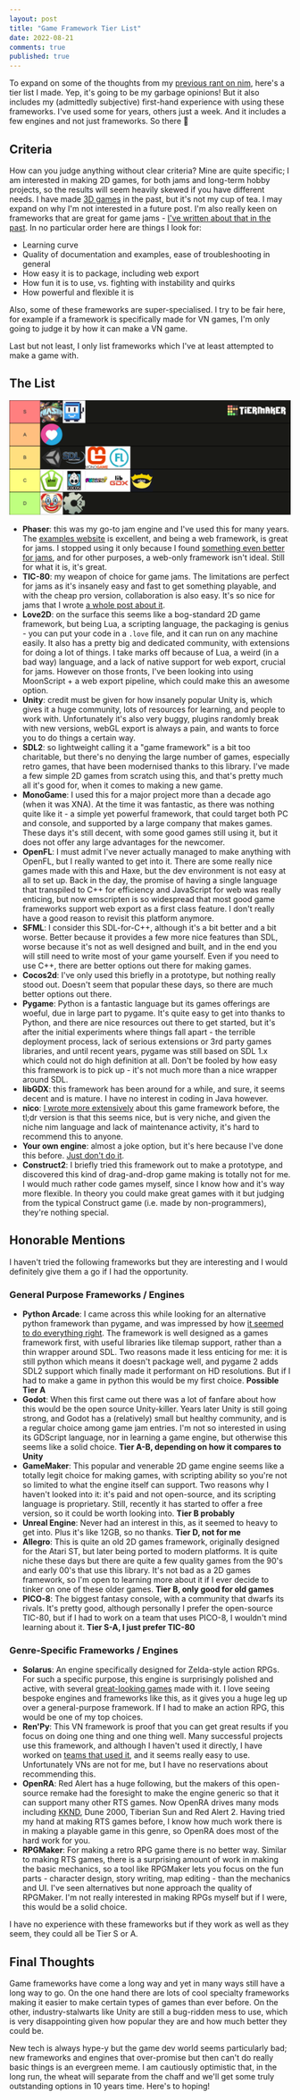 ```yaml
---
layout: post
title: "Game Framework Tier List"
date: 2022-08-21
comments: true
published: true
---
```

To expand on some of the thoughts from my [previous rant on nim](http://cxong.github.io/2022/07/why-i-gave-up-on-nim), here's a tier list I made. Yep, it's going to be my garbage opinions! But it also includes my (admittedly subjective) first-hand experience with using these frameworks. I've used some for years, others just a week. And it includes a few engines and not just frameworks. So there 🧐

## Criteria

How can you judge anything without clear criteria? Mine are quite specific; I am interested in making 2D games, for both jams and long-term hobby projects, so the results will seem heavily skewed if you have different needs. I have made [3D games](http://cxong.github.io/games.html) in the past, but it's not my cup of tea. I may expand on why I'm not interested in a future post. I'm also really keen on frameworks that are great for game jams - [I've written about that in the past](http://cxong.github.io/2020/06/fantasy-consoles-for-jams). In no particular order here are things I look for:

- Learning curve
- Quality of documentation and examples, ease of troubleshooting in general
- How easy it is to package, including web export
- How fun it is to use, vs. fighting with instability and quirks
- How powerful and flexible it is

Also, some of these frameworks are super-specialised. I try to be fair here, for example if a framework is specifically made for VN games, I'm only going to judge it by how it can make a VN game.

Last but not least, I only list frameworks which I've at least attempted to make a game with.

## The List

[![Tier list](https://raw.githubusercontent.com/cxong/cxong.github.io/master/_posts/game-frameworks.png)](https://tiermaker.com/list/video-games/game-frameworks-15282244/2400244)

- **Phaser**: this was my go-to jam engine and I've used this for many years. The [examples website](https://phaser.io/examples) is excellent, and being a web framework, is great for jams. I stopped using it only because I found [something even better for jams](http://cxong.github.io/2020/06/fantasy-consoles-for-jams), and for other purposes, a web-only framework isn't ideal. Still for what it is, it's great.
- **TIC-80**: my weapon of choice for game jams. The limitations are perfect for jams as it's insanely easy and fast to get something playable, and with the cheap pro version, collaboration is also easy. It's so nice for jams that I wrote [a whole post about it](http://cxong.github.io/2020/06/fantasy-consoles-for-jams).
- **Love2D**: on the surface this seems like a bog-standard 2D game framework, but being Lua, a scripting language, the packaging is genius - you can put your code in a `.love` file, and it can run on any machine easily. It also has a pretty big and dedicated community, with extensions for doing a lot of things. I take marks off because of Lua, a weird (in a bad way) language, and a lack of native support for web export, crucial for jams. However on those fronts, I've been looking into using MoonScript + a web export pipeline, which could make this an awesome option.
- **Unity**: credit must be given for how insanely popular Unity is, which gives it a huge community, lots of resources for learning, and people to work with. Unfortunately it's also very buggy, plugins randomly break with new versions, webGL export is always a pain, and wants to force you to do things a certain way.
- **SDL2**: so lightweight calling it a "game framework" is a bit too charitable, but there's no denying the large number of games, especially retro games, that have been modernised thanks to this library. I've made a few simple 2D games from scratch using this, and that's pretty much all it's good for, when it comes to making a new game.
- **MonoGame**: I used this for a major project more than a decade ago (when it was XNA). At the time it was fantastic, as there was nothing quite like it - a simple yet powerful framework, that could target both PC and console, and supported by a large company that makes games. These days it's still decent, with some good games still using it, but it does not offer any large advantages for the newcomer.
- **OpenFL**: I must admit I've never actually managed to make anything with OpenFL, but I really wanted to get into it. There are some really nice games made with this and Haxe, but the dev environment is not easy at all to set up. Back in the day, the promise of having a single language that transpiled to C++ for efficiency and JavaScript for web was really enticing, but now emscripten is so widespread that most good game frameworks support web export as a first class feature. I don't really have a good reason to revisit this platform anymore.
- **SFML**: I consider this SDL-for-C++, although it's a bit better and a bit worse. Better because it provides a few more nice features than SDL, worse because it's not as well designed and built, and in the end you will still need to write most of your game yourself. Even if you need to use C++, there are better options out there for making games.
- **Cocos2d**: I've only used this briefly in a prototype, but nothing really stood out. Doesn't seem that popular these days, so there are much better options out there.
- **Pygame**: Python is a fantastic language but its games offerings are woeful, due in large part to pygame. It's quite easy to get into thanks to Python, and there are nice resources out there to get started, but it's after the initial experiments where things fall apart - the terrible deployment process, lack of serious extensions or 3rd party games libraries, and until recent years, pygame was still based on SDL 1.x which could not do high definition at all. Don't be fooled by how easy this framework is to pick up - it's not much more than a nice wrapper around SDL.
- **libGDX**: this framework has been around for a while, and sure, it seems decent and is mature. I have no interest in coding in Java however.
- **nico**: [I wrote more extensively](http://cxong.github.io/2022/07/why-i-gave-up-on-nim) about this game framework before, the tl;dr version is that this seems nice, but is very niche, and given the niche nim language and lack of maintenance activity, it's hard to recommend this to anyone.
- **Your own engine**: almost a joke option, but it's here because I've done this before. [Just don't do it](https://seanmiddleditch.github.io/makes-games-not-engines-to-learn-engines/).
- **Construct2**: I briefly tried this framework out to make a prototype, and discovered this kind of drag-and-drop game making is totally not for me. I would much rather code games myself, since I know how and it's way more flexible. In theory you could make great games with it but judging from the typical Construct game (i.e. made by non-programmers), they're nothing special.

## Honorable Mentions

I haven't tried the following frameworks but they are interesting and I would definitely give them a go if I had the opportunity.

### General Purpose Frameworks / Engines

- **Python Arcade**: I came across this while looking for an alternative python framework than pygame, and was impressed by how [it seemed to do everything right](https://api.arcade.academy/en/latest/pygame_comparison.html). The framework is well designed as a games framework first, with useful libraries like tilemap support, rather than a thin wrapper around SDL. Two reasons made it less enticing for me: it is still python which means it doesn't package well, and pygame 2 adds SDL2 support which finally made it performant on HD resolutions. But if I had to make a game in python this would be my first choice. **Possible Tier A**
- **Godot**: When this first came out there was a lot of fanfare about how this would be the open source Unity-killer. Years later Unity is still going strong, and Godot has a (relatively) small but healthy community, and is a regular choice among game jam entries. I'm not so interested in using its GDScript language, nor in learning a game engine, but otherwise this seems like a solid choice. **Tier A-B, depending on how it compares to Unity**
- **GameMaker**: This popular and venerable 2D game engine seems like a totally legit choice for making games, with scripting ability so you're not so limited to what the engine itself can support. Two reasons why I haven't looked into it: it's paid and not open-source, and its scripting language is proprietary. Still, recently it has started to offer a free version, so it could be worth looking into. **Tier B probably**
- **Unreal Engine**: Never had an interest in this, as it seemed to heavy to get into. Plus it's like 12GB, so no thanks. **Tier D, not for me**
- **Allegro**: This is quite an old 2D games framework, originally designed for the Atari ST, but later being ported to modern platforms. It is quite niche these days but there are quite a few quality games from the 90's and early 00's that use this library. It's not bad as a 2D games framework, so I'm open to learning more about it if I ever decide to tinker on one of these older games. **Tier B, only good for old games**
- **PICO-8**: The biggest fantasy console, with a community that dwarfs its rivals. It's pretty good, although personally I prefer the open-source TIC-80, but if I had to work on a team that uses PICO-8, I wouldn't mind learning about it. **Tier S-A, I just prefer TIC-80**

### Genre-Specific Frameworks / Engines

- **Solarus**: An engine specifically designed for Zelda-style action RPGs. For such a specific purpose, this engine is surprisingly polished and active, with several [great-looking games](https://www.solarus-games.org/en/games) made with it. I love seeing bespoke engines and frameworks like this, as it gives you a huge leg up over a general-purpose framework. If I had to make an action RPG, this would be one of my top choices.
- **Ren'Py**: This VN framework is proof that you can get great results if you focus on doing one thing and one thing well. Many successful projects use this framework, and although I haven't used it directly, I have worked on [teams that used it](https://ldjam.com/events/ludum-dare/49/home-tripper-1), and it seems really easy to use. Unfortunately VNs are not for me, but I have no reservations about recommending this.
- **OpenRA**: Red Alert has a huge following, but the makers of this open-source remake had the foresight to make the engine generic so that it can support many other RTS games. Now OpenRA drives many mods including [KKND](https://github.com/IceReaper/OpenKrush), Dune 2000, Tiberian Sun and Red Alert 2. Having tried my hand at making RTS games before, I know how much work there is in making a playable game in this genre, so OpenRA does most of the hard work for you.
- **RPGMaker**: For making a retro RPG game there is no better way. Similar to making RTS games, there is a surprising amount of work in making the basic mechanics, so a tool like RPGMaker lets you focus on the fun parts - character design, story writing, map editing - than the mechanics and UI. I've seen alternatives but none approach the quality of RPGMaker. I'm not really interested in making RPGs myself but if I were, this would be a solid choice.

I have no experience with these frameworks but if they work as well as they seem, they could all be Tier S or A.

## Final Thoughts

Game frameworks have come a long way and yet in many ways still have a long way to go. On the one hand there are lots of cool specialty frameworks making it easier to make certain types of games than ever before. On the other, industry-stalwarts like Unity are still a bug-ridden mess to use, which is very disappointing given how popular they are and how much better they could be.

New tech is always hype-y but the game dev world seems particularly bad; new frameworks and engines that over-promise but then can't do really basic things is an evergreen meme. I am cautiously optimistic that, in the long run, the wheat will separate from the chaff and we'll get some truly outstanding options in 10 years time. Here's to hoping!
